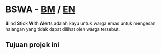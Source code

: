 # BSWA - <ins>BM</ins> / [EN](https://github.com/TERMZL0ckd0wn/en.md)
**B**lind **S**tick **W**ith **A**lerts adalah kayu untuk warga emas untuk mengesan halangan yang tidak dapat dilihat oleh warga tersebut.

## Tujuan projek ini
